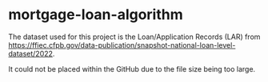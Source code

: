 # mortgage-loan-algorithm

The dataset used for this project is the Loan/Application Records (LAR) from https://ffiec.cfpb.gov/data-publication/snapshot-national-loan-level-dataset/2022. 

It could not be placed within the GitHub due to the file size being too large. 
